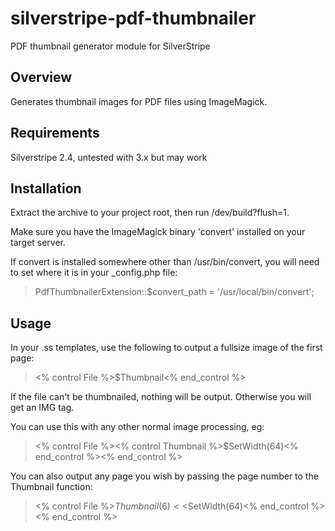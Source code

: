 silverstripe-pdf-thumbnailer
============================

PDF thumbnail generator module for SilverStripe

## Overview

Generates thumbnail images for PDF files using ImageMagick.

## Requirements

Silverstripe 2.4, untested with 3.x but may work

## Installation

Extract the archive to your project root, then run /dev/build?flush=1.

Make sure you have the ImageMagick binary 'convert' installed on your target server.

If convert is installed somewhere other than /usr/bin/convert, you will need to set where it is in your _config.php file:

> PdfThumbnailerExtension::$convert_path = '/usr/local/bin/convert';

## Usage

In your .ss templates, use the following to output a fullsize image of the first page:

> <% control File %>$Thumbnail<% end_control %>

If the file can't be thumbnailed, nothing will be output.  Otherwise you will get an IMG tag.

You can use this with any other normal image processing, eg:

> <% control File %><% control Thumbnail %>$SetWidth(64)<% end_control %><% end_control %>

You can also output any page you wish by passing the page number to the Thumbnail function:

> <% control File %>$Thumbnail(6)<% end_control %>
> <% control File %><% control Thumbnail(3) %>$SetWidth(64)<% end_control %><% end_control %>
